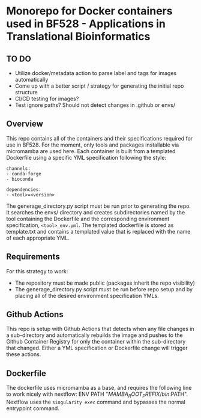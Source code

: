 # Monorepo for Docker containers used in BF528 - Applications in Translational Bioinformatics

## TO DO

- Utilize docker/metadata action to parse label and tags for images automatically 
- Come up with a better script / strategy for generating the initial repo structure
- CI/CD testing for images?
- Test ignore paths? Should not detect changes in .github or envs/

## Overview

This repo contains all of the containers and their specifications required for use in BF528. 
For the moment, only tools and packages installable via micromamba are used here. Each container
is built from a templated Dockerfile using a specific YML specification following the style:

```
channels:
- conda-forge
- bioconda

dependencies:
- <tool>=<version>
```

The generage_directory.py script must be run prior to generating the repo. It searches the envs/
directory and creates subdirectories named by the tool containing the Dockerfile and the corresponding
environment specification, `<tool>_env.yml`. The templated dockerfile is stored as template.txt and 
contains a templated value that is replaced with the name of each appropriate YML. 

## Requirements

For this strategy to work:
- The repository must be made public (packages inherit the repo visibility)
- The generage_directory.py script must be run before repo setup and by placing all of the desired
  environment specification YMLs.


## Github Actions

This repo is setup with Github Actions that detects when any file changes in a sub-directory and
automatically rebuilds the image and pushes to the Github Container Registry for only the container
within the sub-directory that changed. Either a YML specification or Dockerfile change will trigger
these actions. 

## Dockerfile

The dockerfile uses micromamba as a base, and requires the following line to work nicely with nextflow:
ENV PATH "$MAMBA_ROOT_PREFIX/bin:$PATH". Nextflow uses the `singularity exec` command and bypasses the
normal entrypoint command. 
